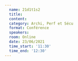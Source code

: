 ```yaml
---
  name: 21d1t1s2
  title: 
  content:
  category: Archi, Perf et Sécu
  format: Conférence
  speakers: 
  room: Online
  date: 23/06/2021
  time_start: '11:30'
  time_end: '12:30'
---
```

